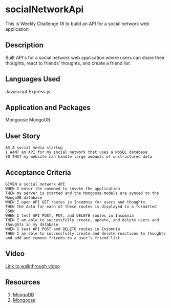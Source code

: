 # socialNetworkApi
This is Weekly Challenge 18 to build an API for a social network web application

## Description
Built API's for a social network web application where users can share their thoughts, react to friends’ thoughts, and create a friend list

## Languages Used
Javascript
Express.js

## Application and Packages
Mongoose
MongoDB

## User Story

```
AS A social media startup
I WANT an API for my social network that uses a NoSQL database
SO THAT my website can handle large amounts of unstructured data
```

## Acceptance Criteria

```
GIVEN a social network API
WHEN I enter the command to invoke the application
THEN my server is started and the Mongoose models are synced to the MongoDB database
WHEN I open API GET routes in Insomnia for users and thoughts
THEN the data for each of these routes is displayed in a formatted JSON
WHEN I test API POST, PUT, and DELETE routes in Insomnia
THEN I am able to successfully create, update, and delete users and thoughts in my database
WHEN I test API POST and DELETE routes in Insomnia
THEN I am able to successfully create and delete reactions to thoughts and add and remove friends to a user’s friend list
```

## Video

[Link to walkthrough video](https://drive.google.com/file/d/1AVRqgoCg3ZJhYHd0XQI7aAyQ06KLtOtY/view)

## Resources

1. [MongoDB](https://www.mongodb.com/docs/manual/reference/mongo-shell/)
2. [Mongoose](https://mongoosejs.com/docs/schematypes.html#string-validators)

